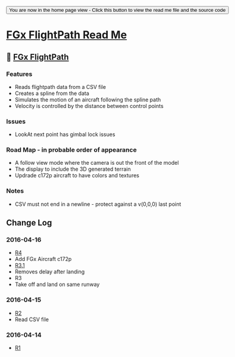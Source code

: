 <span style=display:none; >
[You are now in a GitHub source code view - click this link to view the home page]( http://fgx.github.io/sandbox/flightpath#readme.md "View file as a web page." )
</span>
<input type=button onclick=window.location.href='https://github.com/fgx/fgx.github.io/tree/master/sandbox/flightpath'; 
value='You are now in the home page view - Click this button to view the read me file and the source code' >

[FGx FlightPath Read Me]( index.html#readme.md )
===

## &#128279; [FGx FlightPath]( http://fgx.github.io/sandbox/flightpath/ )

### Features 

* Reads flightpath data from a CSV file
* Creates a spline from the data
* Simulates the motion of an aircraft following the spline path
* Velocity is controlled by the distance between control points

### Issues 

* LookAt next point has gimbal lock issues

### Road Map - in probable order of appearance

* A follow view mode where the camera is out the front of the model
* The display to include the 3D generated terrain
* Updrade c172p aircraft to have colors and textures

### Notes

* CSV must not end in a newline - protect against a v(0,0,0) last point

## Change Log

### 2016-04-16

* [R4]( fgx-flightpath-r4.html )
* Add FGx Aircraft c172p
* [R3.1]( fgx-flightpath-r3.html )
* Removes delay after landing
* R3 
* Take off and land on same runway


### 2016-04-15

* [R2]( fgx-flightpath-r2.html )
* Read CSV file

### 2016-04-14

* [R1]( fgx-flightpath-r1.html )
